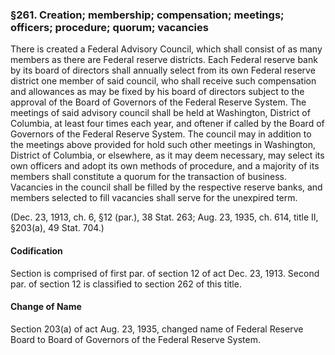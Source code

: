 ### §261. Creation; membership; compensation; meetings; officers; procedure; quorum; vacancies ###

There is created a Federal Advisory Council, which shall consist of as many members as there are Federal reserve districts. Each Federal reserve bank by its board of directors shall annually select from its own Federal reserve district one member of said council, who shall receive such compensation and allowances as may be fixed by his board of directors subject to the approval of the Board of Governors of the Federal Reserve System. The meetings of said advisory council shall be held at Washington, District of Columbia, at least four times each year, and oftener if called by the Board of Governors of the Federal Reserve System. The council may in addition to the meetings above provided for hold such other meetings in Washington, District of Columbia, or elsewhere, as it may deem necessary, may select its own officers and adopt its own methods of procedure, and a majority of its members shall constitute a quorum for the transaction of business. Vacancies in the council shall be filled by the respective reserve banks, and members selected to fill vacancies shall serve for the unexpired term.

(Dec. 23, 1913, ch. 6, §12 (par.), 38 Stat. 263; Aug. 23, 1935, ch. 614, title II, §203(a), 49 Stat. 704.)

#### Codification ####

Section is comprised of first par. of section 12 of act Dec. 23, 1913. Second par. of section 12 is classified to section 262 of this title.

#### Change of Name ####

Section 203(a) of act Aug. 23, 1935, changed name of Federal Reserve Board to Board of Governors of the Federal Reserve System.